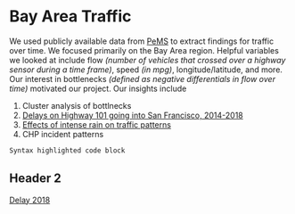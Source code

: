 # Bay Area Traffic
We used publicly available data from [PeMS](http://pems.dot.ca.gov) to extract findings for traffic over time. We focused primarily on the Bay Area region. Helpful variables we looked at include flow _(number of vehicles that crossed over a highway sensor during a time frame)_, speed _(in mpg)_, longitude/latitude, and more. Our interest in bottlenecks _(defined as negative differentials in flow over time)_ motivated our project. Our insights include
1. Cluster analysis of bottlnecks
2. [Delays on Highway 101 going into San Francisco, 2014-2018](https://github.com/laic5/traffic/blob/master/docs/_layouts/fiveyear.pdf)
3. [Effects of intense rain on traffic patterns](https://github.com/laic5/traffic/blob/master/docs/_layouts/rain%20vis.pdf)
4. CHP incident patterns
```markdown
Syntax highlighted code block
```
## Header 2

[Delay 2018](https://github.com/laic5/traffic/blob/master/plots/delay2018.gif)
